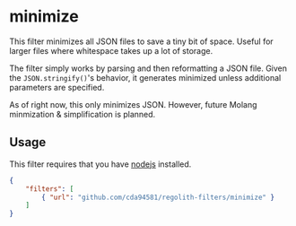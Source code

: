 # minimize
This filter minimizes all JSON files to save a tiny bit of space. Useful for larger files where whitespace takes up a lot of storage.

The filter simply works by parsing and then reformatting a JSON file. Given the `JSON.stringify()`'s behavior, it generates minimized unless additional parameters are specified.

As of right now, this only minimizes JSON. However, future Molang minmization & simplification is planned.

## Usage
This filter requires that you have [nodejs](https://nodejs.org/en/) installed.

```json
{
	"filters": [
		{ "url": "github.com/cda94581/regolith-filters/minimize" }
	]
}
```